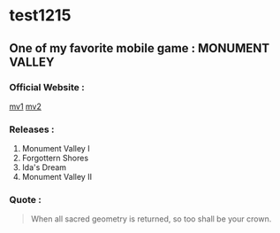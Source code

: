 # test1215

## One of my favorite mobile game : **MONUMENT VALLEY**

### Official Website :
[mv1](https://www.monumentvalleygame.com/mv1)
[mv2](https://www.monumentvalleygame.com/mv2)

### Releases :
  1. Monument Valley I
  2. Forgottern Shores
  3. Ida's Dream
  4. Monument Valley II

### Quote :
> When all sacred geometry is returned, so too shall be your crown.
